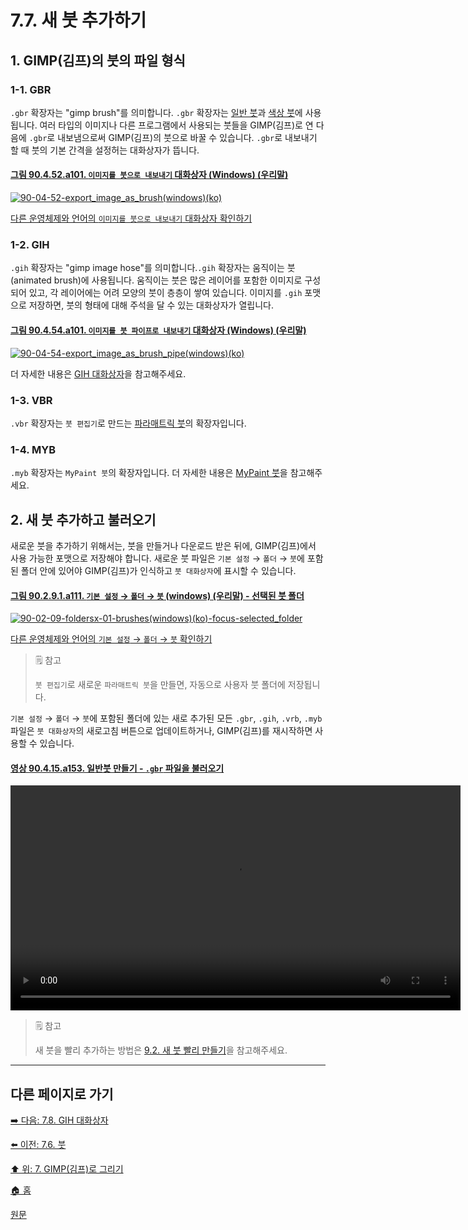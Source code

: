 # 7.7. 새 붓 추가하기
## 1. GIMP(김프)의 붓의 파일 형식
### 1-1. GBR
`.gbr` 확장자는 "gimp brush"를 의미합니다. `.gbr` 확장자는 [일반 붓](./07-06-brushesx-01-ordinary_brush.md)과 [색상 붓](./07-06-brushesx-02-color_brush.md)에 사용됩니다. 여러 타입의 이미지나 다른 프로그램에서 사용되는 붓들을 GIMP(김프)로 연 다음에 `.gbr`로 내보냄으로써 GIMP(김프)의 붓으로 바꿀 수 있습니다. `.gbr`로 내보내기 할 때 붓의 기본 간격을 설정허는 대화상자가 뜹니다.

#### [그림 90.4.52.a101. `이미지를 붓으로 내보내기` 대화상자 (Windows) (우리말)](https://wonder13662.github.io/gimp/2.10.36_ko/90-04-52-export_image_as_brush.html#%EA%B7%B8%EB%A6%BC-90452a101-%EC%9D%B4%EB%AF%B8%EC%A7%80%EB%A5%BC-%EB%B6%93%EC%9C%BC%EB%A1%9C-%EB%82%B4%EB%B3%B4%EB%82%B4%EA%B8%B0-%EB%8C%80%ED%99%94%EC%83%81%EC%9E%90-windows-%EC%9A%B0%EB%A6%AC%EB%A7%90)
[![90-04-52-export_image_as_brush(windows)(ko)](https://github.com/wonder13662/gimp/assets/15767104/7f5a1766-b93a-438a-9092-0f99e5e169f6)](https://wonder13662.github.io/gimp/2.10.36_ko/90-04-52-export_image_as_brush.html#%EA%B7%B8%EB%A6%BC-90452a101-%EC%9D%B4%EB%AF%B8%EC%A7%80%EB%A5%BC-%EB%B6%93%EC%9C%BC%EB%A1%9C-%EB%82%B4%EB%B3%B4%EB%82%B4%EA%B8%B0-%EB%8C%80%ED%99%94%EC%83%81%EC%9E%90-windows-%EC%9A%B0%EB%A6%AC%EB%A7%90)

[다른 운영체제와 언어의 `이미지를 붓으로 내보내기` 대화상자 확인하기](./90-04-52-export_image_as_brush.md)

[comment]: <> (TODO 원문에 파일 타입관련 상세 내용 있음. 확인 필요.)

### 1-2. GIH
`.gih` 확장자는 "gimp image hose"를 의미합니다.`.gih` 확장자는 움직이는 붓(animated brush)에 사용됩니다. 움직이는 붓은 많은 레이어를 포함한 이미지로 구성되어 있고, 각 레이어에는 어려 모양의 붓이 층층이 쌓여 있습니다. 이미지를 `.gih` 포맷으로 저장하면, 붓의 형태에 대해 주석을 달 수 있는 대화상자가 열립니다. 

#### [그림 90.4.54.a101. `이미지를 붓 파이프로 내보내기` 대화상자 (Windows) (우리말)](https://wonder13662.github.io/gimp/2.10.36_ko/90-04-54-export_image_as_brush_pipe.html#%EA%B7%B8%EB%A6%BC-90454a101-%EC%9D%B4%EB%AF%B8%EC%A7%80%EB%A5%BC-%EB%B6%93-%ED%8C%8C%EC%9D%B4%ED%94%84%EB%A1%9C-%EB%82%B4%EB%B3%B4%EB%82%B4%EA%B8%B0-%EB%8C%80%ED%99%94%EC%83%81%EC%9E%90-windows-%EC%9A%B0%EB%A6%AC%EB%A7%90)
[![90-04-54-export_image_as_brush_pipe(windows)(ko)](https://github.com/wonder13662/gimp/assets/15767104/772cddf7-fec0-4394-8394-99ec12a986e8)](https://wonder13662.github.io/gimp/2.10.36_ko/90-04-54-export_image_as_brush_pipe.html#%EA%B7%B8%EB%A6%BC-90454a101-%EC%9D%B4%EB%AF%B8%EC%A7%80%EB%A5%BC-%EB%B6%93-%ED%8C%8C%EC%9D%B4%ED%94%84%EB%A1%9C-%EB%82%B4%EB%B3%B4%EB%82%B4%EA%B8%B0-%EB%8C%80%ED%99%94%EC%83%81%EC%9E%90-windows-%EC%9A%B0%EB%A6%AC%EB%A7%90)

더 자세한 내용은 [GIH 대화상자](./07-08-the-gih-dialog-box.md)을 참고해주세요.

[comment]: <> (TODO 원문에 파일 타입관련 상세 내용 있음. 확인 필요.)

### 1-3. VBR
`.vbr` 확장자는 `붓 편집기`로 만드는 [파라매트릭 붓](./07-06-brushesx-05-paramatric_brush.md)의 확장자입니다.

[comment]: <> (TODO 원문에 파일 타입관련 상세 내용 있음. 확인 필요.)

### 1-4. MYB
`.myb` 확장자는 `MyPaint 붓`의 확장자입니다. 더 자세한 내용은 [MyPaint 붓](./14-03-08-mypaint-brush.md)을 참고해주세요.

[comment]: <> (TODO 원문에 파일 타입관련 상세 내용 있음. 확인 필요.)

## 2. 새 붓 추가하고 불러오기
새로운 붓을 추가하기 위해서는, 붓을 만들거나 다운로드 받은 뒤에, GIMP(김프)에서 사용 가능한 포맷으로 저장해야 합니다. 새로운 붓 파일은 `기본 설정` → `폴더` → `붓`에 포함된 폴더 안에 있어야 GIMP(김프)가 인식하고 `붓 대화상자`에 표시할 수 있습니다. 

#### [그림 90.2.9.1.a111. `기본 설정` → `폴더` → `붓` (windows) (우리말) - 선택된 붓 폴더](https://wonder13662.github.io/gimp/2.10.36_ko/90-02-09-foldersx-01-brushes.html#%EA%B7%B8%EB%A6%BC-90291a111-%EA%B8%B0%EB%B3%B8-%EC%84%A4%EC%A0%95--%ED%8F%B4%EB%8D%94--%EB%B6%93-windows-%EC%9A%B0%EB%A6%AC%EB%A7%90---%EC%84%A0%ED%83%9D%EB%90%9C-%EB%B6%93-%ED%8F%B4%EB%8D%94)
[![90-02-09-foldersx-01-brushes(windows)(ko)-focus-selected_folder](https://github.com/wonder13662/gimp/assets/15767104/a9032345-5c9e-4bf3-b184-34a6de4bc5b9)](https://wonder13662.github.io/gimp/2.10.36_ko/90-02-09-foldersx-01-brushes.html#%EA%B7%B8%EB%A6%BC-90291a111-%EA%B8%B0%EB%B3%B8-%EC%84%A4%EC%A0%95--%ED%8F%B4%EB%8D%94--%EB%B6%93-windows-%EC%9A%B0%EB%A6%AC%EB%A7%90---%EC%84%A0%ED%83%9D%EB%90%9C-%EB%B6%93-%ED%8F%B4%EB%8D%94)

[다른 운영체제와 언어의 `기본 설정` → `폴더` → `붓` 확인하기](./90-02-09-foldersx-01-brushes.md)

> 🗒️ 참고
>
> `붓 편집기`로 새로운 `파라매트릭 붓`을 만들면, 자동으로 사용자 붓 폴더에 저장됩니다.

[comment]: <> (TODO 김프 전용 붓 다운로드 링크 추가필요)

`기본 설정` → `폴더` → `붓`에 포함된 폴더에 있는 새로 추가된 모든 `.gbr`, `.gih`, `.vrb`, `.myb` 파일은 `붓 대화상자`의 새로고침 버튼으로 업데이트하거나, GIMP(김프)를 재시작하면 사용할 수 있습니다.

#### [영상 90.4.15.a153. 일반붓 만들기 - `.gbr` 파일을 불러오기](https://wonder13662.github.io/gimp/2.10.36_ko/90-04-15-brushes.html#%EC%98%81%EC%83%81-90415a153-%EC%9D%BC%EB%B0%98%EB%B6%93-%EB%A7%8C%EB%93%A4%EA%B8%B0---gbr-%ED%8C%8C%EC%9D%BC%EC%9D%84-%EB%B6%88%EB%9F%AC%EC%98%A4%EA%B8%B0)
<video controls="controls" width="720" src="https://github.com/wonder13662/gimp/assets/15767104/40fdc204-f9d5-4cce-b7dd-289c00a9cbf3"></video>

> 🗒️ 참고
>
> 새 붓을 빨리 추가하는 방법은 [9.2. 새 붓 빨리 만들기](./07-09-02-creating-a-brush-quickly.md)을 참고해주세요.

***

## 다른 페이지로 가기
[➡️ 다음: 7.8. GIH 대화상자](./07-08-the-gih-dialog-box.md)

[⬅️ 이전: 7.6. 붓](./07-06-brushes.md)

[⬆️ 위: 7. GIMP(김프)로 그리기](./07-00-painting-with-gimp.md)

[🏠 홈](./00-home.md)

[원문](https://docs.gimp.org/2.10/ko/gimp-using-brushes.html)